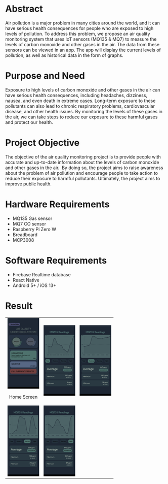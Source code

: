 # Abstract

Air pollution is a major problem in many cities around the world, and it can have serious health consequences for people who are exposed to high levels of pollution. To address this problem, we propose an air quality monitoring system that uses IoT sensors (MQ135 & MQ7) to measure the levels of carbon monoxide and other gases in the air. The data from these sensors can be viewed in an app. The app will display the current levels of pollution, as well as historical data in the form of graphs.

# Purpose and Need

Exposure to high levels of carbon monoxide and other gases in the air can have serious health consequences, including headaches, dizziness, nausea, and even death in extreme cases. Long-term exposure to these pollutants can also lead to chronic respiratory problems, cardiovascular disease, and other health issues. By monitoring the levels of these gases in the air, we can take steps to reduce our exposure to these harmful gases and protect our health.

# Project Objective

The objective of the air quality monitoring project is to provide people with accurate and up-to-date information about the levels of carbon monoxide and other gases in the air.  By doing so, the project aims to raise awareness about the problem of air pollution and encourage people to take action to reduce their exposure to harmful pollutants. Ultimately, the project aims to improve public health.

# Hardware Requirements

- MQ135 Gas sensor
- MQ7 CO sensor
- Raspberry Pi Zero W
- Breadboard
- MCP3008

# Software Requirements

- Firebase Realtime database
- React Native
- Android 5+ / iOS 13+

# Result

<table style="border: 0 px;">
  <tr>
    <td style="border: 0 px;" align="center" width="100px">
      <img src="Home.png" alt="Image 1" width="100px">
      <p> Home Screen
    </td>
    <td style="border: 0 px;" align="center" width="100px">
      <img src="1.png" alt="Image 2" width="100px">
    </td>
    <td style="border: 0 px;" align="center" width="100px">
      <img src="2.png" alt="Image 3" width="100px">
    </td>
  </tr>
  <tr>
    <td style="border: 0 px;" align="center" width="100px">
      <img src="3.png" alt="Image 4" width="100px">
    </td>
    <td style="border: 0 px;" align="center" width="100px">
      <img src="4.png" alt="Image 5" width="100px">
    </td>
  </tr>
</table>
